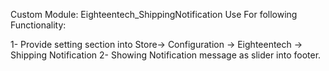 Custom Module:
Eighteentech_ShippingNotification
Use For following Functionality:

1- Provide setting section into Store-> Configuration -> Eighteentech -> Shipping Notification
2- Showing Notification message as slider into footer.

